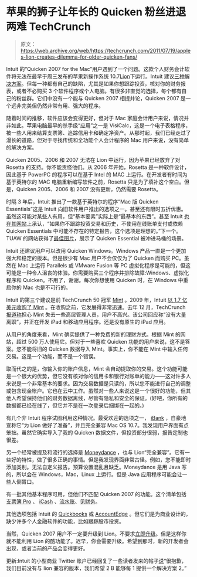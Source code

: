# 苹果的狮子让年长的 Quicken 粉丝进退两难 TechCrunch

> 原文：<https://web.archive.org/web/https://techcrunch.com/2011/07/19/apples-lion-creates-dilemma-for-older-quicken-fans/>

Intuit 的“Quicken 2007 for the Mac”用户遇到了一个问题。这款个人财务会计软件将无法在最早于周三发布的苹果新操作系统 10.7[Lion](https://web.archive.org/web/20230204185851/http://www.crunchbase.com/product/os-x-lion)下运行。Intuit 建议[三种解决方案](https://web.archive.org/web/20230204185851/http://quicken.intuit.com/support/articles/getting-started/upgrading-and-conversion/8207.html)。但每一种都有自己的缺陷，尤其是如果你想跟踪投资，核对你的财务报表，或者不必购买 3 个软件程序或个人电脑。有很多非直觉的选择，每个都有自己的粉丝群。它们中没有一个能与 Quicken 2007 相提并论，Quicken 2007 是一个远非完美但仍然非常有用、强大的程序。

随着时间的推移，软件应该会变得更好，但对于 Mac 家庭会计用户来说，情况并非如此。苹果电脑最早的杀手级“应用”之一是 VisiCalc，这是一个电子表格程序，被一些人用来结算支票簿、追踪信用卡和确定净资产。从那时起，我们已经走过了漫长的道路，但对于寻找传统和全功能个人会计程序的 Mac 用户来说，没有简单的解决方案。

Quicken 2005、2006 和 2007 无法在 Lion 中运行，因为苹果已经放弃了对 Rosetta 的支持。你不能责怪他们。从 2006 年开始，Rosetta 是一种软件设计，因此基于 PowerPC 的程序可以在基于 Intel 的 MAC 上运行。在开发者有时间为基于英特尔的 MAC 电脑重新编写软件之前，Rosetta 只是为了填补这个空白。但是，Quicken 2005、2006 和 2007 没有更新，仍然需要 Rosetta。

时隔 3 年后，Intuit 推出了一款基于英特尔的程序“Mac 版 Quicken Essentials”这是 Intuit 向旧软件用户推出的选项之一。甚至还有限时五折优惠。虽然这可能对某些人有用，但“基本要素”实际上是“最基本的东西”。甚至 Intuit [也在其网站](https://web.archive.org/web/20230204185851/http://quicken.intuit.com/support/articles/getting-started/upgrading-and-conversion/8207.html)上承认，“如果你不跟踪投资交易和历史，不使用在线账单支付或依赖 Quicken Essentials 中可能不存在的特定报告，这个选项是理想的。”下一个。TUAW 的网站获得了[最佳图片](https://web.archive.org/web/20230204185851/http://www.tuaw.com/2011/07/09/quicken-wont-run-on-lion-heres-10-mac-apps-to-cure-those-blue/)，展示了 Quicken Essential 被冲进马桶的场景。

Intuit 还建议用户可以改用 Quicken Windows。Windows 产品一直是一个更加强大和稳定的版本。但是很少有 Mac 用户不会仅仅为了 Quicken 而购买 PC。虽然在 Mac 上运行 Parallels 或 VMware Fusion 等 PC 虚拟化程序是可能的，但这可能是一种令人沮丧的体验。你需要购买三个程序并排除故障:Windows、虚拟化程序和 Quicken。不用了，谢谢。每次你想使用 Quicken 时，在 Windows 中重启你的 Mac 也是不可行的。

Intuit 的第三个建议是前 TechCrunch 50 冠军 [Mint](https://web.archive.org/web/20230204185851/http://www.crunchbase.com/company/mint) 。2009 年，Intuit [以 1.7 亿美元收购了 Mint](https://web.archive.org/web/20230204185851/https://techcrunch.com/2009/09/13/intuit-to-acquire-former-techcrunch50-winner-mint-for-170-million/) 。在收购之前，它发展得非常迅速。去年 12 月，TechCrunch [报道称](https://web.archive.org/web/20230204185851/https://techcrunch.com/2010/12/28/over-a-year-after-its-acquisition-is-mint-still-fresh/)担心 Mint 失去一些高层管理人员，用户不高兴。该公司回应称“没有大量离职”，并正在开发 iPad 和移动应用程序。还是没有原生的 iPad 应用。

从用户的角度来看，Mint 确实提供了一种免费的新的理财方式。根据 Mint 的网站，超过 500 万人使用它。但对于一些喜欢 Quicken 功能的用户来说，这不是答案。您不能将旧的 Quicken 数据导入 Mint。事实上，你不能在 Mint 中输入任何交易。这是一个功能，而不是一个错误。

取而代之的是，你输入你的账户信息，Mint 会自动提取你的交易。这个功能可能是一个很大的优势，但它没有核对你的信用卡和银行对账单的能力——这对许多人来说是一个非常基本的要求。因为交易数据是只读的，所以您不能进行自己的调整或包含现金帐户。它也在云中工作。虽然对一些人来说这是一个很好的功能，但其他人希望保持他们的财务数据离线，尽管有隐私和安全的保证。(好吧，你所有的数据都已经在线了，但它并不是在一次登录后捆绑在一起的。)

有几个非 Intuit 程序试图利用这种情况。最受欢迎的选项之一， [iBank](https://web.archive.org/web/20230204185851/http://www.iggsoftware.com/ibank/) ，自豪地宣称它“为 Lion 做好了准备”，并且完全兼容 Mac OS 10.7。我发现用户界面有点笨拙。虽然它确实导入了我的 Quicken 数据文件，但投资部分很弱，报告定制也很差。

另一个经常被提及和流行的选择是 [Moneydance](https://web.archive.org/web/20230204185851/http://moneydance.com/) ，也与 Lion“完全兼容”。它有一些好的特性，做了很多正确的事情。但是我发现界面非常古怪。例如，您不能即时添加类别。无法自定义报告。预算设置混乱且缺乏。Moneydance 是用 Java 写的，所以会在 Windows，Mac，Linux 上运行。但是 Java 应用程序可能会让一些人倒胃口。

有一批其他基本程序可用，但他们不匹配 Quicken 2007 的功能。这个清单包括[支票簿 Pro](https://web.archive.org/web/20230204185851/http://www.splasm.com/checkbookpro/) 、 [iCash](https://web.archive.org/web/20230204185851/http://www.maxprog.com/site/software/personal-finance/icash_sheet_us.php) 、[流水账](https://web.archive.org/web/20230204185851/http://www.liquidledger.com/)、[见财务](https://web.archive.org/web/20230204185851/http://scimonocesoftware.com/seefinance/)。

其他选项包括 Intuit 的 [Quickbooks](https://web.archive.org/web/20230204185851/http://quickbooks.intuit.com/) 或 [AccountEdge](https://web.archive.org/web/20230204185851/http://www.accountedge.com/) 。但它们是为商业设计的，缺少许多个人金融软件的功能，比如跟踪股市投资。

当然，Quicken 2007 用户不一定要升级到 Lion。不要求[立即升级](https://web.archive.org/web/20230204185851/http://twitter.com/#!/alexia_tsotsis/status/92818275720904704)。但是这样你就不能利用 Lion 的酷功能了。迟早，你会需要升级。希望到那时，新的开发者会出现，或者当前的产品会变得更好。

更新:Intuit 的小型商业 Twitter 账户已经回复了一些读者发来的帖子[说](https://web.archive.org/web/20230204185851/https://twitter.com/#!/Intuit/status/93375385319907329)“很抱歉，我们目前没有与 lion 兼容的版本，我们希望 2 B 能够每 1 提供一个解决方案 2。”